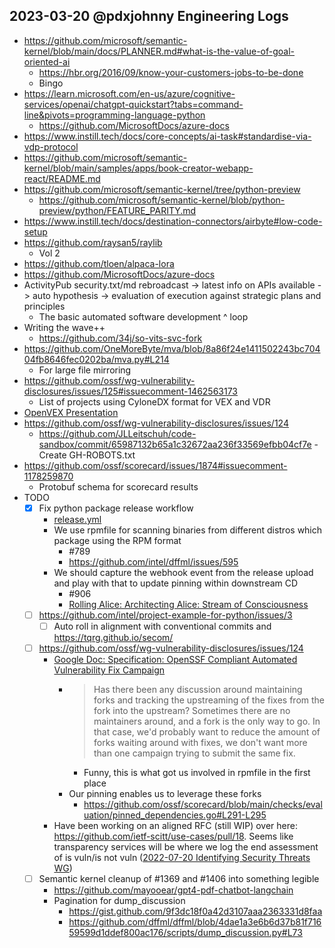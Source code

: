 ## 2023-03-20 @pdxjohnny Engineering Logs

- https://github.com/microsoft/semantic-kernel/blob/main/docs/PLANNER.md#what-is-the-value-of-goal-oriented-ai
  - https://hbr.org/2016/09/know-your-customers-jobs-to-be-done
  - Bingo
- https://learn.microsoft.com/en-us/azure/cognitive-services/openai/chatgpt-quickstart?tabs=command-line&pivots=programming-language-python
  - https://github.com/MicrosoftDocs/azure-docs
- https://www.instill.tech/docs/core-concepts/ai-task#standardise-via-vdp-protocol
- https://github.com/microsoft/semantic-kernel/blob/main/samples/apps/book-creator-webapp-react/README.md
- https://github.com/microsoft/semantic-kernel/tree/python-preview
  - https://github.com/microsoft/semantic-kernel/blob/python-preview/python/FEATURE_PARITY.md
- https://www.instill.tech/docs/destination-connectors/airbyte#low-code-setup
- https://github.com/raysan5/raylib
  - Vol 2
- https://github.com/tloen/alpaca-lora
- https://github.com/MicrosoftDocs/azure-docs
- ActivityPub security.txt/md rebroadcast -> latest info on APIs available -> auto hypothesis -> evaluation of execution against strategic plans and principles
  - The basic automated software development ^ loop
- Writing the wave++
  - https://github.com/34j/so-vits-svc-fork
- https://github.com/OneMoreByte/mva/blob/8a86f24e1411502243bc70404fb8646fec0202ba/mva.py#L214
  - For large file mirroring
- https://github.com/ossf/wg-vulnerability-disclosures/issues/125#issuecomment-1462563173
  - List of projects using CyloneDX format for VEX and VDR
- [OpenVEX Presentation](https://www.youtube.com/watch?v=MBn1Ph6aBxc)
- https://github.com/ossf/wg-vulnerability-disclosures/issues/124
  - https://github.com/JLLeitschuh/code-sandbox/commit/65987132b65a1c32672aa236f33569efbb04cf7e - Create GH-ROBOTS.txt
- https://github.com/ossf/scorecard/issues/1874#issuecomment-1178259870
  - Protobuf schema for scorecard results
- TODO
  - [x] Fix python package release workflow
    - [release.yml](https://github.com/srossross/rpmfile/blob/master/.github/workflows/release.yml)
    - We use rpmfile for scanning binaries from different distros which package using the RPM format
      - #789
      - https://github.com/intel/dffml/issues/595
    - We should capture the webhook event from the release upload and play with that to update pinning within downstream CD
      - #906
      - [Rolling Alice: Architecting Alice: Stream of Consciousness](https://github.com/dffml/dffml/blob/main/docs/tutorials/rolling_alice/0000_architecting_alice/0005_stream_of_consciousness.md)
  - [ ] https://github.com/intel/project-example-for-python/issues/3
    - [ ] Auto roll in alignment with conventional commits and https://tqrg.github.io/secom/
  - [ ] https://github.com/ossf/wg-vulnerability-disclosures/issues/124
    - [Google Doc: Specification: OpenSSF Compliant Automated Vulnerability Fix Campaign](https://docs.google.com/document/d/1_QwN7yQXWGM2tJaostIRNqyZIhVceVlIyXqCrSdC4E8/edit?disco=AAAArT7aBmI)
      - > Has there been any discussion around maintaining forks and tracking the upstreaming of the fixes from the fork into the upstream? Sometimes there are no maintainers around, and a fork is the only way to go. In that case, we'd probably want to reduce the amount of forks waiting around with fixes, we don't want more than one campaign trying to submit the same fix.
        - Funny, this is what got us involved in rpmfile in the first place
      - Our pinning enables us to leverage these forks
        - https://github.com/ossf/scorecard/blob/main/checks/evaluation/pinned_dependencies.go#L291-L295
    - Have been working on an aligned RFC (still WIP) over here: https://github.com/ietf-scitt/use-cases/pull/18. Seems like transparency services will be where we log the end assessment of is vuln/is not vuln ([2022-07-20 Identifying Security Threats WG](https://github.com/intel/dffml/discussions/1406?sort=new#discussioncomment-3191292))
  - [ ] Semantic kernel cleanup of #1369 and #1406 into something legible
    - https://github.com/mayooear/gpt4-pdf-chatbot-langchain
    - Pagination for dump_discussion
      - https://gist.github.com/9f3dc18f0a42d3107aaa2363331d8faa
      - https://github.com/dffml/dffml/blob/4dae1a3e6b6d37b81f71659599d1ddef800ac176/scripts/dump_discussion.py#L73